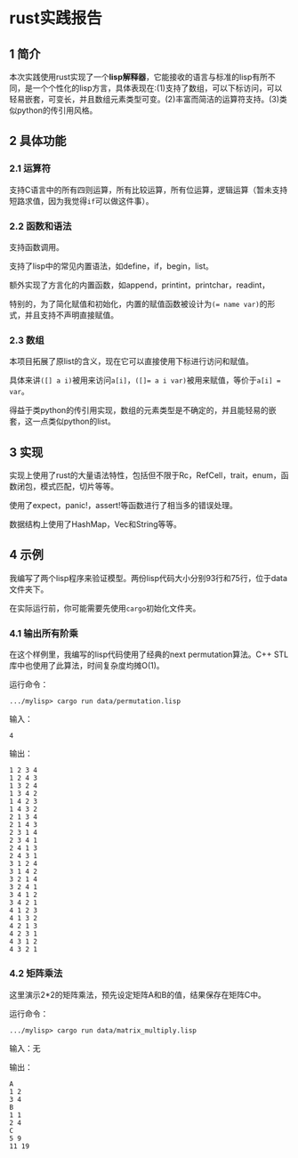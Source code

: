 # rust实践报告

## 1 简介

本次实践使用rust实现了一个**lisp解释器**，它能接收的语言与标准的lisp有所不同，是一个个性化的lisp方言，具体表现在:(1)支持了数组，可以下标访问，可以轻易嵌套，可变长，并且数组元素类型可变。(2)丰富而简洁的运算符支持。(3)类似python的传引用风格。

## 2 具体功能

### 2.1 运算符

支持C语言中的所有四则运算，所有比较运算，所有位运算，逻辑运算（暂未支持短路求值，因为我觉得`if`可以做这件事）。

### 2.2 函数和语法

支持函数调用。

支持了lisp中的常见内置语法，如define，if，begin，list。

额外实现了方言化的内置函数，如append，printint，printchar，readint，

特别的，为了简化赋值和初始化，内置的赋值函数被设计为`(= name var)`的形式，并且支持不声明直接赋值。

### 2.3 数组

本项目拓展了原list的含义，现在它可以直接使用下标进行访问和赋值。

具体来讲`([] a i)`被用来访问`a[i]`，`([]= a i var)`被用来赋值，等价于`a[i] = var`。

得益于类python的传引用实现，数组的元素类型是不确定的，并且能轻易的嵌套，这一点类似python的list。

## 3 实现

实现上使用了rust的大量语法特性，包括但不限于Rc，RefCell，trait，enum，函数闭包，模式匹配，切片等等。

使用了expect，panic!，assert!等函数进行了相当多的错误处理。

数据结构上使用了HashMap，Vec和String等等。

## 4 示例

我编写了两个lisp程序来验证模型。两份lisp代码大小分别93行和75行，位于data文件夹下。

在实际运行前，你可能需要先使用`cargo`初始化文件夹。

### 4.1 输出所有阶乘

在这个样例里，我编写的lisp代码使用了经典的next permutation算法。C++ STL库中也使用了此算法，时间复杂度均摊O(1)。

运行命令：

```
.../mylisp> cargo run data/permutation.lisp
```

输入：

```
4
```

输出：

```
1 2 3 4
1 2 4 3
1 3 2 4
1 3 4 2
1 4 2 3
1 4 3 2
2 1 3 4
2 1 4 3
2 3 1 4
2 3 4 1
2 4 1 3
2 4 3 1
3 1 2 4
3 1 4 2
3 2 1 4
3 2 4 1
3 4 1 2
3 4 2 1
4 1 2 3
4 1 3 2
4 2 1 3
4 2 3 1
4 3 1 2
4 3 2 1
```

### 4.2 矩阵乘法

这里演示2*2的矩阵乘法，预先设定矩阵A和B的值，结果保存在矩阵C中。

运行命令：

```
.../mylisp> cargo run data/matrix_multiply.lisp
```

输入：无

输出：

```
A
1 2
3 4
B
1 1
2 4
C
5 9
11 19
```
